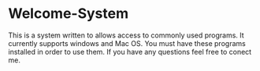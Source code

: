 # Welcome-System
This is a system written to allows access to commonly used programs. It currently supports windows and Mac OS. You must have these programs installed in order to use them. If you have any questions feel free to conect me.
